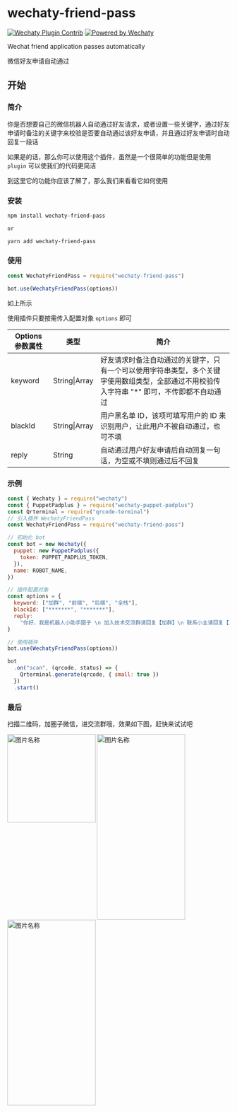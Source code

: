 # wechaty-friend-pass

[![Wechaty Plugin Contrib](https://img.shields.io/badge/Wechaty%20Plugin-wechaty--friend--pass-brightgreen.svg)](https://github.com/isboyjc/wechaty-friend-pass) [![Powered by Wechaty](https://img.shields.io/badge/Powered%20By-Wechaty-brightgreen.svg)](https://github.com/Wechaty/wechaty)

Wechat friend application passes automatically

微信好友申请自动通过

## 开始

### 简介

你是否想要自己的微信机器人自动通过好友请求，或者设置一些关键字，通过好友申请时备注的关键字来校验是否要自动通过该好友申请，并且通过好友申请时自动回复一段话

如果是的话，那么你可以使用这个插件，虽然是一个很简单的功能但是使用 `plugin` 可以使我们的代码更简洁

到这里它的功能你应该了解了，那么我们来看看它如何使用

### 安装

```txt
npm install wechaty-friend-pass

or

yarn add wechaty-friend-pass
```

### 使用

```js
const WechatyFriendPass = require("wechaty-friend-pass")

bot.use(WechatyFriendPass(options))
```

如上所示

使用插件只要按需传入配置对象 `options` 即可

| Options 参数属性 | 类型          | 简介                                                                                                                                         |
| ---------------- | ------------- | -------------------------------------------------------------------------------------------------------------------------------------------- |
| keyword          | String\|Array | 好友请求时备注自动通过的关键字，只有一个可以使用字符串类型，多个关键字使用数组类型，全部通过不用校验传入字符串 "\*" 即可，不传即都不自动通过 |
| blackId          | String\|Array | 用户黑名单 ID，该项可填写用户的 ID 来识别用户，让此用户不被自动通过，也可不填                                                                |
| reply            | String        | 自动通过用户好友申请后自动回复一句话，为空或不填则通过后不回复                                                                               |

### 示例

```js
const { Wechaty } = require("wechaty")
const { PuppetPadplus } = require("wechaty-puppet-padplus")
const Qrterminal = require("qrcode-terminal")
// 引入插件 WechatyFriendPass
const WechatyFriendPass = require("wechaty-friend-pass")

// 初始化 bot
const bot = new Wechaty({
  puppet: new PuppetPadplus({
    token: PUPPET_PADPLUS_TOKEN,
  }),
  name: ROBOT_NAME,
})

// 插件配置对象
const options = {
  keyword: ["加群", "前端", "后端", "全栈"],
  blackId: ["*******", "*******"],
  reply:
    "你好，我是机器人小助手圈子 \n 加入技术交流群请回复【加群】\n 联系小主请回复【123】",
}

// 使用插件
bot.use(WechatyFriendPass(options))

bot
  .on("scan", (qrcode, status) => {
    Qrterminal.generate(qrcode, { small: true })
  })
  .start()
```

### 最后

扫描二维码，加圈子微信，进交流群哦，效果如下图，赶快来试试吧

<img src="https://gitee.com/IsboyJC/PictureBed/raw/master/other/asdakshdajshdas1.jpeg" width="200" height="200" alt="图片名称" align=left />

<div style="left">
<img src="https://gitee.com/IsboyJC/PictureBed/raw/master/other/image-20200613231806371.png" width="200" height="420"  alt="图片名称" align=left />
<img src="https://gitee.com/IsboyJC/PictureBed/raw/master/other/image-20200613231757054.png" width="200" height="420"  alt="图片名称" align=right/>
</div>
